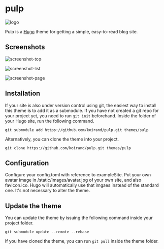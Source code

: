# pulp
![logo](https://rawcdn.githack.com/koirand/pulp/9e51db7a3090a8a52d6bdbe15bc8934d99997fb9/images/logo.png)  

Pulp is a [Hugo](https://gohugo.io/) theme for getting a simple, easy-to-read blog site.

## Screenshots
![screenshot-top](https://rawcdn.githack.com/koirand/pulp/5484f16d91e42c7796de8adc29b15c01eb782370/images/ss-top.png)

![screenshot-list](https://rawcdn.githack.com/koirand/pulp/5484f16d91e42c7796de8adc29b15c01eb782370/images/ss-list.png)

![screenshot-page](https://rawcdn.githack.com/koirand/pulp/5484f16d91e42c7796de8adc29b15c01eb782370/images/ss-page.png)

## Installation

If your site is also under version control using git, the easiest way to install this theme is to add it as a submodule. If you have not created a git repo for your project yet, you need to run `git init` beforehand. Inside the folder of your Hugo site, run the following command.

```
git submodule add https://github.com/koirand/pulp.git themes/pulp
```

Alternatively, you can clone the theme into your project.

```
git clone https://github.com/koirand/pulp.git themes/pulp
```

## Configuration

Configure your config.toml with reference to exampleSite.
Put your own avatar image in /static/images/avatar.jpg of your own site, and also favicon.ico. Hugo will automatically use that imgaes instead of the standard one. It's not necessary to alter the theme.

## Update the theme
You can update the theme by issuing the following command inside your project folder.

```
git submodule update --remote --rebase
```

If you have cloned the theme, you can run `git pull` inside the theme folder.
